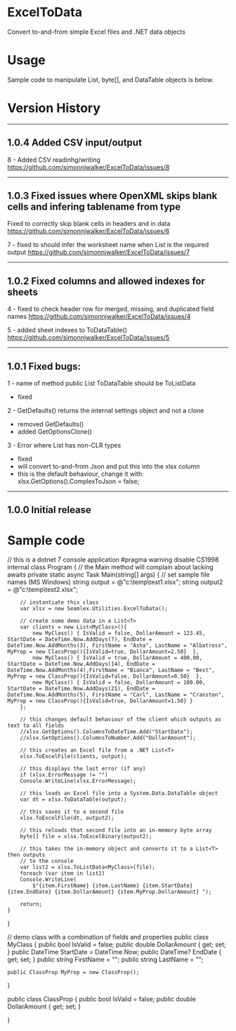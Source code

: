 # ExcelToData
Convert to-and-from simple Excel files and .NET data objects

# Usage
Sample code to manipulate List<t>, byte[], and DataTable objects is below.

# Version History


-----------
1.0.4 Added CSV input/output
-----------

8 - Added CSV readinhg/writing
https://github.com/simonnjwalker/ExcelToData/issues/8



-----------
1.0.3 Fixed issues where OpenXML skips blank cells and infering tablename from type
-----------

Fixed to correctly skip blank cells in headers and in data
https://github.com/simonnjwalker/ExcelToData/issues/6

7 - fixed to should infer the worksheet name <T> when List<T> is the required output
https://github.com/simonnjwalker/ExcelToData/issues/7



-----------
1.0.2 Fixed columns and allowed indexes for sheets
-----------

4 - fixed to check header row for merged, missing, and duplicated field names
https://github.com/simonnjwalker/ExcelToData/issues/4

5 - added sheet indexes to ToDataTable()
https://github.com/simonnjwalker/ExcelToData/issues/5



-----------
1.0.1 Fixed bugs:
-----------

1 - name of method public List<T> ToDataTable<T> should be ToListData<T>
- fixed 

2 - GetDefaults() returns the internal settings object and not a clone
- removed GetDefaults()
- added GetOptionsClone()

3 - Error where List<T> has non-CLR types
- fixed
- will convert to-and-from Json and put this into the xlsx column
- this is the default behaviour, change it with:
xlsx.GetOptions().ComplexToJson = false;



-----------
1.0.0 Initial release
-----------





# Sample code

// this is a dotnet 7 console application
#pragma warning disable CS1998
internal class Program
{
    // the Main method will complain about lacking awaits
    private static async Task Main(string[] args)
    {
        // set sample file names (MS Windows)
        string output = @"c:\temp\test1.xlsx";
        string output2 = @"c:\temp\test2.xlsx";

        // instantiate this class
        var xlsx = new Seamlex.Utilities.ExcelToData();

        // create some demo data in a List<T>
        var clients = new List<MyClass>(){
            new MyClass() { IsValid = false, DollarAmount = 123.45, StartDate = DateTime.Now.AddDays(7), EndDate = DateTime.Now.AddMonths(3), FirstName = "Asha", LastName = "Albatross", MyProp = new ClassProp(){IsValid=true, DollarAmount=2.50}  },
            new MyClass() { IsValid = true, DollarAmount = 400.00, StartDate = DateTime.Now.AddDays(14), EndDate = DateTime.Now.AddMonths(4),FirstName = "Bianca", LastName = "Best", MyProp = new ClassProp(){IsValid=false, DollarAmount=0.50}  },
            new MyClass() { IsValid = false, DollarAmount = 100.00, StartDate = DateTime.Now.AddDays(21), EndDate = DateTime.Now.AddMonths(5), FirstName = "Carl", LastName = "Cranston", MyProp = new ClassProp(){IsValid=true, DollarAmount=1.50} }
        };

        // this changes default behaviour of the client which outputs as text to all fields 
        //xlsx.GetOptions().ColumnsToDateTime.Add("StartDate");
        //xlsx.GetOptions().ColumnsToNumber.Add("DollarAmount");

        // this creates an Excel file from a .NET List<T>
        xlsx.ToExcelFile(clients, output);

        // this displays the last error (if any)
        if (xlsx.ErrorMessage != "")
        Console.WriteLine(xlsx.ErrorMessage);

        // this loads an Excel file into a System.Data.DataTable object
        var dt = xlsx.ToDataTable(output);

        // this saves it to a second file
        xlsx.ToExcelFile(dt, output2);

        // this reloads that second file into an in-memory byte array
        byte[] file = xlsx.ToExcelBinary(output2);

        // this takes the in-memory object and converts it to a List<T> then outputs
        // to the console
        var list2 = xlsx.ToListData<MyClass>(file);
        foreach (var item in list2)
        Console.WriteLine(
            $"{item.FirstName} {item.LastName} {item.StartDate} {item.EndDate} {item.DollarAmount} {item.MyProp.DollarAmount} ");

        return;
    }
}

// demo class with a combination of fields and properties
public class MyClass {
    public bool IsValid = false;
    public double DollarAmount { get; set; }
    public DateTime StartDate = DateTime.Now;
    public DateTime? EndDate { get; set; }
    public string FirstName = "";
    public string LastName = "";

    public ClassProp MyProp = new ClassProp();
    
}    

public class ClassProp {
    public bool IsValid = false;
    public double DollarAmount { get; set; }
    
}    

    
